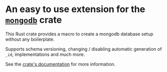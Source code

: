 # An easy to use extension for the [`mongodb`](https://docs.rs/mongodb/) crate

This Rust crate provides a macro to create a mongodb database setup without any boilerplate.

Supports schema versioning, changing / disabling automatic generation of `_id`, implementations and much more.

See the [crate's documentation](https://docs.rs/mongodb-ext) for more information.